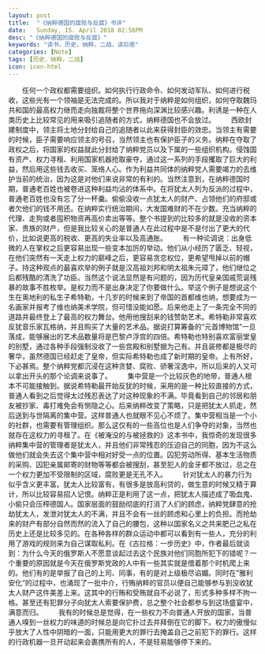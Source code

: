 ```yaml
---
layout: post
title:  "《纳粹德国的腐败与反腐》书评"
date:   Sunday, 15. April 2018 02:56PM 
desc: "《纳粹德国的腐败与反腐》"
keywords: "读书，历史，纳粹，二战，读后感"
categories: [Note]
tags: [历史，纳粹，二战]
icon: icon-html
---
```

&emsp;&emsp;任何一个政权都需要组织。如何执行行政命令、如何发动军队、如何进行税收，这些光有一个领袖是无法完成的。所以我对于纳粹是如何组织，如何夺取魏玛共和国的最高权力继而走向独裁将整个世界拖向深渊比较感兴趣。利诱是一种在人类历史上比较常见的用来吸引追随者的方式，纳粹德国也不会放过。
&emsp;&emsp;西欧封建制度中，领主将土地分封给自己的追随者以此来获得封臣的效忠。当领主有需要的时候，臣子需要响应领主的号召，当然领主也有保护臣子的义务。纳粹在夺取了政权之后，将国家的权益就此分封给了纳粹党员以及下属的一些组织机构。侵蚀国有资产、权力寻租、利用国家机器抢取豪夺，通过这一系列的手段攫取了巨大的利益，然后用这些钱去收买、笼络人心。作为利益共同体的纳粹党人需要竭力的去维护当前的统治，因为这是对他们来说非常的有利的。当然注意到，在纳粹德国时期，普通老百姓也被卷进这种利益均沾的体系中。在将犹太人列为反派的过程中，普通老百姓也没有忘了分一杯羹。偷偷没收一点犹太人的财产、占领他们的府邸或者欠他们的钱不用还。在纳粹实行统治期间，大发国难财的不在少数。充当纳粹的代理、走狗或者囤积物资再高价卖出等等。整个书提到的比较多的就是没收的资本家、贵族的财产，但是我比较关心的是普通人在此过程中是不是付出了更大的代价，比如说更高的税收、更高的失业率以及高通胀。
 &emsp;&emsp;有一种论调说：出身低微的人在掌权之后更容易出现一些变本加厉的举动。他们从小经历了匮乏、轻视，在他们突然有一天走上权力的巅峰之后，更容易贪恋权位，更希望甩掉以前的帽子。持这种观点的最喜欢举的例子就是汉高祖刘邦和明太祖朱元璋了，他们继位之后都残酷的清洗了功臣。当然这个说法显然是有问题的，因为历代皇亲国戚荒诞残暴的故事不胜枚举。是权力而不是出身决定了你要做什么。举这个例子是想说这个生在奥地利的私生子希特勒，十几岁的时候来到了帝国的首都维也纳，想要成为一名画家并报考了维也纳美术学院，但可惜没能如愿。后来他走上了一条完全不同的道路并最终登上了最高的权力舞台。他用他搜刮来的钱赞助艺术。希特勒非常喜欢反犹音乐家瓦格纳，并且购买了大量的艺术品。据说打算筹备的“元首博物馆”一旦落成，能够展出的艺术品数量将是巴黎卢浮宫的四倍。希特勒也特别喜欢富丽堂皇的别墅，通过各种手段强制没收了一些宫殿和别墅据为己有。并且装修都是极尽的奢华，虽然德国已经赶走了皇帝，但实际希特勒也成了新时期的皇帝。上有所好，下必甚焉。整个纳粹党都沉浸在这种贪婪、腐败、骄奢淫逸中。所以后来的人又可以拿出开头的那个论调来说事了。
&emsp;&emsp;集中营是一个比较灰色的地带，普通人根本不可能接触到。据说希特勒最开始反犹的时候，采用的是一种比较直接的方式，普通人看到之后觉得太过残忍表达了对这种现象的不满。毕竟看到自己的邻居和朋友被抄家、毒打难免会有恻隐之心。后来纳粹改变了策略，只是把犹太人抓走，然后送到与世隔离的集中营。这样普通人也就眼不见心不烦了。集中营相当是一个小的社群，也需要有管理组织。那么这仅有的一些高位也是人们争夺的对象，当然也就存在这权力的寻租了。在《被淹没的与被拯救的》这本书中，我惊奇的发现很多纳粹集中营的管理者是犹太人，并且他们非常残忍的压迫自己的同胞，因为不这么做他们就会失去这个集中营中相对好受一点的位置。囚犯劳动所得、基本生活物质的采购、囚犯亲属邮寄的财物等等都会被搜刮，甚至犯人的金牙都不放过，总之在一个权力更加不受限制的区域，腐败更是无孔不入。
&emsp;&emsp;针对犹太人的暴力行为似乎含义更丰富。犹太人比较富有，有很多是放高利贷的，做生意的时候又精于算计，所以比较容易招人记恨。纳粹正是利用了这一点，把犹太人描述成了吸血鬼、小偷只会压榨德国人。国家层面的鼓励彻底的打消了人们的顾虑，纳粹党肆意的抢劫犹太人，发泄对犹太人的不满，并且不会有一丝的顾虑和心里上的负担。而抢劫来的财产有部分自然而然的流入了自己的腰包，这种以国家名义之共来肥己之私在历史上还是比较多见的。在各种各样的群众运动中都可以看到有一些人，充分的利用了游戏的规则来为自己谋取私利。在《古拉格：一步历史》中，作者最后就谈到：为什么今天的俄罗斯人不愿意谈起过去这个民族对他们同胞所犯下的错呢？一个重要的原因就是今天在俄罗斯党政的人中有一些其实就是借着那个时机爬上来的。他们有的是举报了自己的上司、同事，有的是对上级极尽谄媚。同时在”雅利安化“的过程中，也涌现了一批中介，行贿纳粹的官员以便自己能够参与到没收犹太人财产这件美差上来。这其中的行贿和受贿就自不必说了，形式多种多样不拘一格。甚至还有犯罪分子向犹太人索要保护费，总之整个社会都参与到这场盛宴中，满意而归。
&emsp;&emsp;我有的时候总是觉得，在一些权力不向普通人开放的国家，当普通人嗅到一丝权力的味道的时候总是向它扑过去并拜倒在它的脚下。权力的傲慢似乎放大了人性中阴暗的一面，只能用更大的罪行去掩盖自己之前犯下的罪行。这样的行政机器一旦开动起来会裹携所有的人，不是轻易能够停下来的。